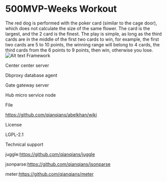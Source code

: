# 500MVP-Weeks Workout
The red dog is performed with the poker card (similar to the cage door), which does not calculate the size of the same flower. The card is the largest, and the 2 card is the finest. The play is simple, as long as the third cards are in the middle of the first two cards to win, for example, the first two cards are 5 to 10 points, the winning range will belong to 4 cards, the third cards from the 6 points to 9 points, then win, otherwise you lose.
![Alt text](https://github.com/appdev-support/Red-Dog/blob/master/2.jpg)
Framework

Center center server

Dbproxy database agent

Gate gateway server

Hub micro service node

File

https://github.com/qianqians/abelkhan/wiki

License

LGPL-2.1

Technical support

juggle:https://github.com/qianqians/juggle

jsonparse:https://github.com/qianqians/jsonparse

meter:https://github.com/qianqians/meter

